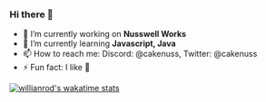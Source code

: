 ### Hi there 👋

- 🔭 I’m currently working on **Nusswell Works**
- 🌱 I’m currently learning **Javascript, Java**
- 📫 How to reach me: Discord: @cakenuss, Twitter: @cakenuss
- ⚡ Fun fact: I like 🥔 



[![willianrod's wakatime stats](https://github-readme-stats.vercel.app/api/wakatime?username=Cakenuss&theme=tokyonight&range=all_time)](https://github.com/anuraghazra/github-readme-stats)
